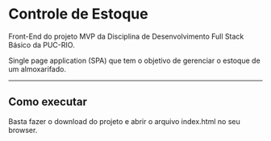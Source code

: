 # Controle de Estoque

Front-End do projeto MVP da Disciplina de Desenvolvimento Full Stack Básico da PUC-RIO. 

Single page application (SPA) que tem o objetivo de gerenciar o estoque de um almoxarifado. 

---
## Como executar

Basta fazer o download do projeto e abrir o arquivo index.html no seu browser.
